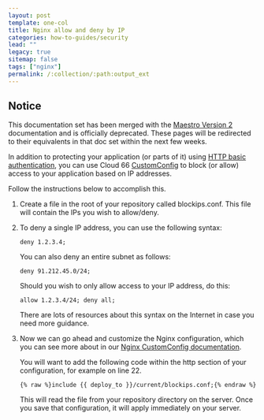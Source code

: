 ```yaml
---
layout: post
template: one-col
title: Nginx allow and deny by IP
categories: how-to-guides/security
lead: ""
legacy: true
sitemap: false
tags: ["nginx"]
permalink: /:collection/:path:output_ext
---
```


## Notice
<div class="notice notice-warning"><p>This documentation set has been merged with the <a href="/maestro/">Maestro Version 2</a> documentation and is officially deprecated. These pages will be redirected to their equivalents in that doc set within the next few weeks.</p></div>


In addition to protecting your application (or parts of it) using [HTTP basic authentication](/{{page.collection}}/how-to-guides/security/nginx-auth.html), you can use Cloud 66 [CustomConfig](/{{page.collection}}/tutorials/custom-config.html) to block (or allow) access to your application based on IP addresses.

Follow the instructions below to accomplish this.

1.  Create a file in the root of your repository called blockips.conf. This file will contain the IPs you wish to allow/deny.
2.  To deny a single IP address, you can use the following syntax:

		deny 1.2.3.4;
	You can also deny an entire subnet as follows:

		deny 91.212.45.0/24;
	Should you wish to only allow access to your IP address, do this:

		allow 1.2.3.4/24; deny all; 
	There are lots of resources about this syntax on the Internet in case you need more guidance.

3.  Now we can go ahead and customize the Nginx configuration, which you can see more about in our [Nginx CustomConfig documentation](/{{page.collection}}/how-to-guides/deployment/shells/nginx-modules.html).
	
	You will want to add the following code within the http section of your configuration, for example on line 22.

		{% raw %}include {{ deploy_to }}/current/blockips.conf;{% endraw %}
	
	This will read the file from your repository directory on the server. Once you save that configuration, it will apply immediately on your server.
